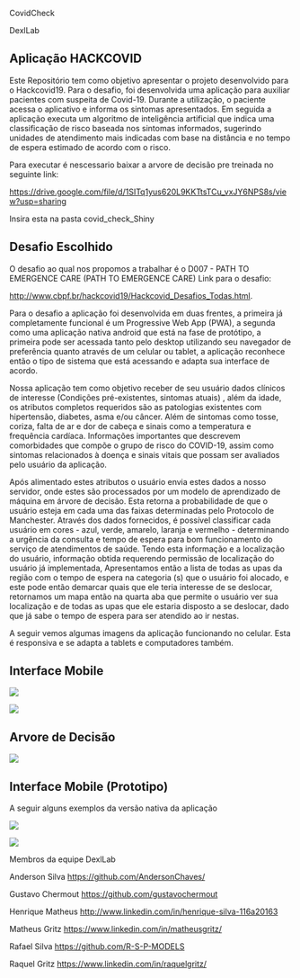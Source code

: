 
CovidCheck

DexlLab


## Aplicação HACKCOVID


Este Repositório tem como objetivo apresentar o projeto desenvolvido para o Hackcovid19. Para o desafio, foi desenvolvida uma aplicação para auxiliar pacientes com suspeita de Covid-19. Durante a utilização, o paciente acessa o aplicativo e informa os sintomas apresentados. Em seguida a aplicação executa um algoritmo de inteligência artificial que indica uma classificação de risco baseada nos sintomas informados, sugerindo unidades de atendimento mais indicadas com base na distância e no tempo de espera estimado de acordo com o risco.

Para executar é nescessario baixar a arvore de decisão pre treinada no seguinte link:

https://drive.google.com/file/d/1SITq1yus620L9KKTtsTCu_vxJY6NPS8s/view?usp=sharing

Insira esta na pasta covid_check_Shiny

## Desafio Escolhido


O desafio ao qual nos propomos a trabalhar é o D007 - PATH TO EMERGENCE CARE (PATH TO EMERGENCE CARE)
Link para o desafio:

http://www.cbpf.br/hackcovid19/Hackcovid_Desafios_Todas.html.
 


Para o desafio a aplicação foi desenvolvida em duas frentes, a primeira já completamente funcional é um Progressive Web App (PWA), a segunda como uma aplicação nativa android que está na fase de protótipo, a primeira pode ser acessada tanto pelo desktop utilizando seu navegador de preferência quanto através de um celular ou tablet, a aplicação reconhece então o tipo de sistema que está acessando e adapta sua interface de acordo.
 
Nossa aplicação tem como objetivo receber de seu usuário dados clínicos de interesse (Condições pré-existentes, sintomas atuais) , além da idade, os atributos completos requeridos são as patologias existentes com hipertensão, diabetes, asma e/ou câncer. Além de sintomas como tosse, coriza, falta de ar e dor de cabeça e sinais como a temperatura e frequência cardíaca. Informações importantes que descrevem comorbidades que compõe o grupo de risco do COVID-19, assim como sintomas relacionados à doença e sinais vitais que possam ser avaliados pelo usuário da aplicação.


Após alimentado estes atributos o usuário envia estes dados a nosso servidor, onde estes são processados por um modelo de aprendizado de máquina em árvore de decisão. Esta retorna a probabilidade de que o usuário esteja em cada uma das faixas determinadas pelo Protocolo de Manchester. Através dos dados fornecidos, é possível classificar cada usuário em cores - azul, verde, amarelo, laranja e vermelho - determinando a urgência da consulta e tempo de espera para bom funcionamento do serviço de atendimentos de saúde.
Tendo esta informação e a localização do usuário, informação obtida requerendo permissão de localização do usuário já implementada, Apresentamos então a lista de todas as upas da região com o tempo de espera na categoria (s) que o usuário foi alocado, e este pode então demarcar quais que ele teria interesse de se deslocar, retornamos um mapa então na quarta aba que permite o usuário ver sua localização e de todas as upas que ele estaria disposto a se deslocar, dado que já sabe o tempo de espera para ser atendido ao ir nestas. 
 
A seguir vemos algumas imagens da aplicação funcionando no celular. Esta é responsiva e se adapta a tablets e computadores também.


## Interface Mobile

![](https://imgur.com/bNMxH3q.jpg)

![](https://imgur.com/W0FRfu7.jpg)


## Arvore de Decisão


![](https://imgur.com/XHz8Qc7.jpg)


## Interface Mobile (Prototipo)

A seguir alguns exemplos da versão nativa da aplicação

![](https://imgur.com/MyI0RwQ.jpg)

![](https://imgur.com/EJ9ey4s.jpg)


Membros da equipe DexlLab

Anderson Silva
https://github.com/AndersonChaves/

Gustavo Chermout
https://github.com/gustavochermout

Henrique Matheus
http://www.linkedin.com/in/henrique-silva-116a20163

Matheus Gritz
https://www.linkedin.com/in/matheusgritz/

Rafael Silva
https://github.com/R-S-P-MODELS

Raquel Gritz
https://www.linkedin.com/in/raquelgritz/
